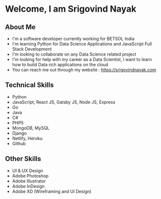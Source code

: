 # Welcome, I am Srigovind Nayak

## About Me
- I'm a software developer currently working for BETSOL India
- I'm learning Python for Data Science Applications and JavaScript Full Stack Development
- I'm looking to collaborate on any Data Science related project
- I'm looking for help with my career as a Data Scientist, I want to learn how to build Data rich applications on the cloud
- You can reach me out through my website : https://srigovindnayak.com

## Technical Skills
- Python 
- JavaScript, React JS, Gatsby JS, Node JS, Express
- Go
- Java
- C#
- PHP5
- MongoDB, MySQL
- Django
- Netlify, Heroku
- Github

## Other Skills
- UI & UX Design
- Adobe Photoshop
- Adobe Illustrator
- Adobe InDesign
- Adobe XD (Wireframing and UI Design)
